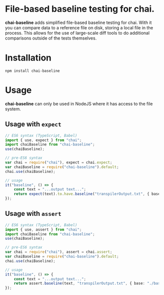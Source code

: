# File-based baseline testing for chai.

**chai-baseline** adds simplified file-based baseline testing for chai. With it you can compare data to a reference file on disk, storing a local file in the process. This allows for the use of large-scale diff tools to do additional comparisons outside of the tests themselves.

# Installation

```
npm install chai-baseline
```

# Usage

**chai-baseline** can only be used in NodeJS where it has access to the file system.

## Usage with `expect`

```ts
// ES6 syntax (TypeScript, Babel)
import { use, expect } from "chai";
import chaiBaseline from "chai-baseline";
use(chaiBaseline);

// pre-ES6 syntax
var chai = require("chai"), expect = chai.expect;
var chaiBaseline = require("chai-baseline").default;
chai.use(chaiBaseline);

// usage
it("baseline", () => {
    const text = "...output text...";
    return expect(text).to.have.baseline("transpilerOutput.txt", { base: "./baselines" }); // returns Promise
});
```

## Usage with `assert`

```ts
// ES6 syntax (TypeScript, Babel)
import { use, assert } from "chai";
import chaiBaseline from "chai-baseline";
use(chaiBaseline);

// pre-ES6 syntax
var chai = require("chai"), assert = chai.assert;
var chaiBaseline = require("chai-baseline").default;
chai.use(chaiBaseline);

// usage
it("baseline", () => {
    const text = "...output text...";
    return assert.baseline(text, "transpilerOutput.txt", { base: "./baselines" }); // returns Promise
});
```